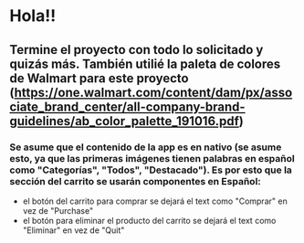 # Hola!!
## Termine el proyecto con todo lo solicitado y quizás más. También utilié la paleta de colores de Walmart para este proyecto (https://one.walmart.com/content/dam/px/associate_brand_center/all-company-brand-guidelines/ab_color_palette_191016.pdf)
### Se asume que el contenido de la app es en nativo (se asume esto, ya que las primeras imágenes tienen palabras en español como "Categorías", "Todos", "Destacado"). Es por esto que la sección del carrito se usarán componentes en Español: 
- el botón del carrito para comprar se dejará el text como "Comprar" en vez de "Purchase"
- el botón para eliminar el producto del carrito se dejará el text como "Eliminar" en vez de "Quit"
